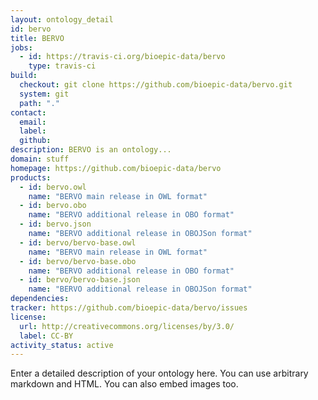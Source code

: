 ```yaml
---
layout: ontology_detail
id: bervo
title: BERVO
jobs:
  - id: https://travis-ci.org/bioepic-data/bervo
    type: travis-ci
build:
  checkout: git clone https://github.com/bioepic-data/bervo.git
  system: git
  path: "."
contact:
  email: 
  label: 
  github: 
description: BERVO is an ontology...
domain: stuff
homepage: https://github.com/bioepic-data/bervo
products:
  - id: bervo.owl
    name: "BERVO main release in OWL format"
  - id: bervo.obo
    name: "BERVO additional release in OBO format"
  - id: bervo.json
    name: "BERVO additional release in OBOJSon format"
  - id: bervo/bervo-base.owl
    name: "BERVO main release in OWL format"
  - id: bervo/bervo-base.obo
    name: "BERVO additional release in OBO format"
  - id: bervo/bervo-base.json
    name: "BERVO additional release in OBOJSon format"
dependencies:
tracker: https://github.com/bioepic-data/bervo/issues
license:
  url: http://creativecommons.org/licenses/by/3.0/
  label: CC-BY
activity_status: active
---
```


Enter a detailed description of your ontology here. You can use arbitrary markdown and HTML.
You can also embed images too.

